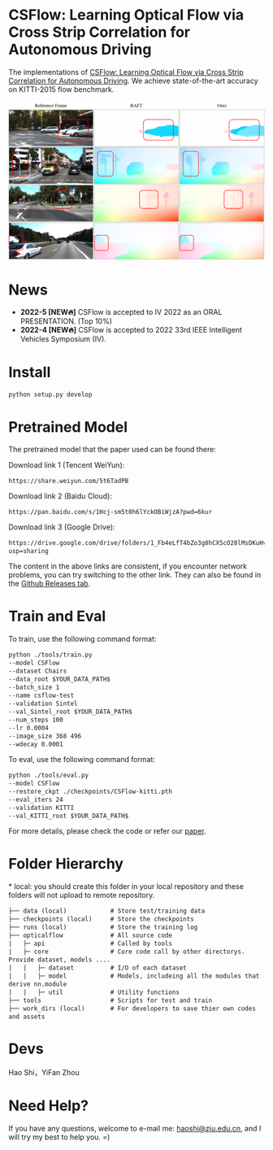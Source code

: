 # CSFlow: Learning Optical Flow via Cross Strip Correlation for Autonomous Driving
The implementations of [CSFlow: Learning Optical Flow via Cross Strip Correlation for Autonomous Driving](https://arxiv.org/pdf/2202.00909.pdf). 
We achieve state-of-the-art accuracy on KITTI-2015 flow benchmark.

![](results/compare.png)

# News
- **2022-5  [NEW:fire:]** CSFlow is accepted to IV 2022 as an ORAL PRESENTATION. (Top 10%)
- **2022-4  [NEW:fire:]** CSFlow is accepted to 2022 33rd IEEE Intelligent Vehicles Symposium (IV).

# Install
```
python setup.py develop
```

# Pretrained Model
The pretrained model that the paper used can be found there:

Download link 1 (Tencent WeiYun):
```
https://share.weiyun.com/5t6TadPB
```
Download link 2 (Baidu Cloud):
```
https://pan.baidu.com/s/1Hcj-sm5t0h6lYckOBiWjzA?pwd=6kur
```

Download link 3 (Google Drive):
```
https://drive.google.com/drive/folders/1_Fb4eLfT4bZo3g8hCX5cO28lMsDKuHvE?usp=sharing
```

The content in the above links are consistent, if you encounter network problems, you can try switching to the other link.
They can also be found in the [Github Releases tab](https://github.com/MasterHow/CSFlow/releases).

# Train and Eval
To train, use the following command format:
```
python ./tools/train.py
--model CSFlow
--dataset Chairs
--data_root $YOUR_DATA_PATH$
--batch_size 1
--name csflow-test
--validation Sintel
--val_Sintel_root $YOUR_DATA_PATH$
--num_steps 100
--lr 0.0004
--image_size 368 496
--wdecay 0.0001
```
To eval, use the following command format:
```
python ./tools/eval.py
--model CSFlow
--restore_ckpt ./checkpoints/CSFlow-kitti.pth
--eval_iters 24
--validation KITTI
--val_KITTI_root $YOUR_DATA_PATH$
```
For more details, please check the code or refer our [paper](https://arxiv.org/pdf/2202.00909.pdf).

# Folder Hierarchy
\* local: you should create this folder in your local repository and these folders will not upload to remote repository.
```
├── data (local)            # Store test/training data
├── checkpoints (local)     # Store the checkpoints
├── runs (local)            # Store the training log
├── opticalflow             # All source code
|   ├─ api                  # Called by tools
|   ├─ core                 # Core code call by other directorys. Provide dataset, models ....
|   |   ├─ dataset          # I/O of each dataset
|   |   ├─ model            # Models, includeing all the modules that derive nn.module
|   |   ├─ util             # Utility functions
├── tools                   # Scripts for test and train
├── work_dirs (local)       # For developers to save thier own codes and assets
```

# Devs
Hao Shi，YiFan Zhou

# Need Help?
If you have any questions, welcome to e-mail me: haoshi@zju.edu.cn, and I will try my best to help you. =)
